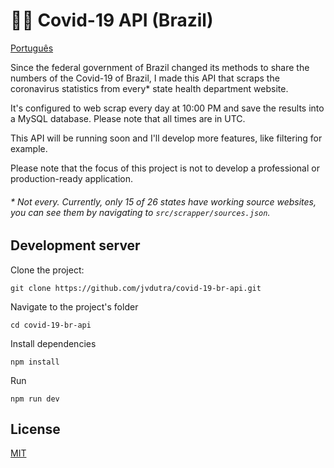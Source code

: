 # 🦠🔰 Covid-19 API (Brazil)
[Português](https://github.com/jvdutra/covid-19-br-api/blob/master/README.md)

Since the federal government of Brazil changed its methods to share the numbers of the Covid-19 of Brazil, I made this API that scraps the coronavirus statistics from every* state health department website.

It's configured to web scrap every day at 10:00 PM and save the results into a MySQL database. Please note that all times are in UTC.

This API will be running soon and I'll develop more features, like filtering for example.

Please note that the focus of this project is not to develop a professional or production-ready application.

###### * Not every. Currently, only 15 of 26 states have working source websites, you can see them by navigating to ``src/scrapper/sources.json``.

## Development server

Clone the project:

```git
git clone https://github.com/jvdutra/covid-19-br-api.git
```

Navigate to the project's folder

```batch
cd covid-19-br-api
```

Install dependencies

```batch
npm install
```

Run

```batch
npm run dev
```

## License
[MIT](https://github.com/jvdutra/covid-19-br-api/blob/master/LICENSE)
